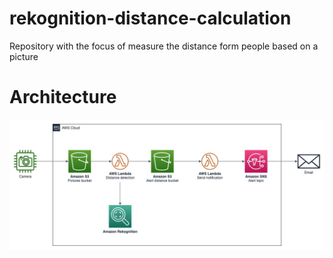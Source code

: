# rekognition-distance-calculation

Repository with the focus of measure the distance form people based on a picture

# Architecture

<p align="center"> 
<img src="images/rekognition_social_distance_pt2.jpg">
</p>